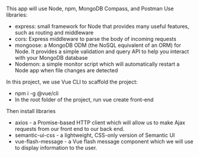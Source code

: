 This app will use Node, npm, MongoDB Compass, and Postman
Use libraries:
- express: small framework for Node that provides many useful features, such as routing and middleware
- cors: Express middleware to parse the body of incoming requests
- mongoose: a MongoDB ODM (the NoSQL equivalent of an ORM) for Node. It provides a simple validation and query API to help you interact with your MongoDB database
- Nodemon: a simple monitor script which will automatically restart a Node app when file changes are detected

In this project, we use Vue CLI to scaffold the project:
- npm i -g @vue/cli
- In the root folder of the project, run vue create front-end

Then install libraries
- axios - a Promise-based HTTP client which will allow us to make Ajax requests from our front end to our back end.
- semantic-ui-css - a lightweight, CSS-only version of Semantic UI
- vue-flash-message - a Vue flash message component which we will use to display information to the user.